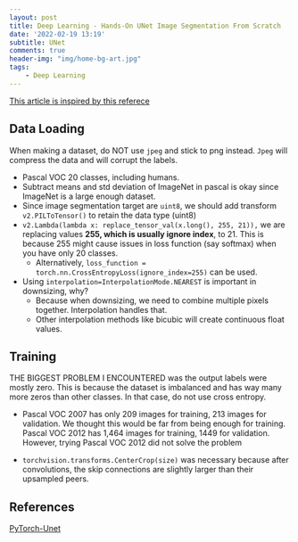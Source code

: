 ```yaml
---
layout: post
title: Deep Learning - Hands-On UNet Image Segmentation From Scratch
date: '2022-02-19 13:19'
subtitle: UNet
comments: true
header-img: "img/home-bg-art.jpg"
tags:
    - Deep Learning
---
```


[This article is inspired by this referece](https://poutyne.org/examples/semantic_segmentation.html)

## Data Loading

When making a dataset, do NOT use `jpeg` and stick to png instead. `Jpeg` will compress the data and will corrupt the labels.

- Pascal VOC 20 classes, including humans.
- Subtract means and std deviation of ImageNet in pascal is okay since ImageNet is a large enough dataset.
- Since image segmentation target are `uint8`, we should add transform `v2.PILToTensor()` to retain the data type (uint8)
- `v2.Lambda(lambda x: replace_tensor_val(x.long(), 255, 21)),` we are replacing values **255, which is usually ignore index**, to 21. This is because 255 might cause issues in loss function (say softmax) when you have only 20 classes.
    - Alternatively, `loss_function = torch.nn.CrossEntropyLoss(ignore_index=255)` can be used.
- Using `interpolation=InterpolationMode.NEAREST` is important in downsizing, why?
    - Because when downsizing, we need to combine multiple pixels together. Interpolation handles that.
    - Other interpolation methods like bicubic will create continuous float values.

## Training

THE BIGGEST PROBLEM I ENCOUNTERED was the output labels were mostly zero. This is because the dataset is imbalanced and has way many more zeros than other classes. In that case, do not use cross entropy. 

- Pascal VOC 2007 has only 209 images for training, 213 images for validation. We thought this would be far from being enough for training. Pascal VOC 2012 has 1,464 images for training, 1449 for validation. However, trying Pascal VOC 2012 did not solve the problem

- `torchvision.transforms.CenterCrop(size)` was necessary because after convolutions, the skip connections are slightly larger than their upsampled peers.

## References

[PyTorch-Unet](https://github.com/milesial/Pytorch-UNet)
